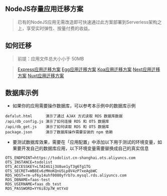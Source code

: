 ## NodeJS存量应用迁移方案
> 已有的NodeJS应用无需改造即可快速通过此方案部署到Serverless架构之上，享受实时弹性、按量付费的收益。

## 如何迁移
> 前提：应用文件总大小小于 50MB

> [Express应用迁移方案](https://help.aliyun.com/document_detail/180016.html#h1--nodejs-2)
> [Egg应用迁移方案](https://help.aliyun.com/document_detail/180661.html#h1--nodejs-2)
> [Koa应用迁移方案](https://help.aliyun.com/document_detail/180660.html#h1--nodejs-2)
> [Next应用迁移方案](http://help.aliyun.com/document_detail/183599.html)
> [Nuxt应用迁移方案](https://help.aliyun.com/document_detail/183673.html)

## 数据库示例
- 如果你的应用需要操作数据库，可以参考本示例中的数据库示例
```
defalut.html      演示了通过 AJAX 方式读取 RDS 数据库数据
/api/db_config.js 演示了如何连接 RDS 和 OTS 数据库
/api/db_get.js    演示了如何读取 RDS 和 OTS 数据库
package.json      演示了数据库操作需要安装的 npm 依赖
```
- 要测试数据库效果，需要在「应用配置」中添加以下用于测试的环境变量，如果要开发自己的数据库应用，以下环境变量需要替换成自己的真实信息
```
OTS_ENDPOINT=https://todolist.cn-shanghai.ots.aliyuncs.com
OTS_INSTANCE=todolist
OTS_ACCESSKEY=LTAI4G1j3U8ue1yT3g6Tg1TG
OTS_SECRET=WB8Ev6zMHoKQnUSLp8V4zP7xeAgbWC
RDS_HOST=rm-uf6y14uhf0080yfrb7o.mysql.rds.aliyuncs.com
RDS_DBNAME=faas-test
RDS_USERNAME=faas_db_test
RDS_PASSWORD=YY6i8Jp7W_mtYxU
```
